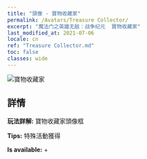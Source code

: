 ```yaml
---
title: "頭像 - 寶物收藏家"
permalink: /Avatars/Treasure Collector/
excerpt: "魔法门之英雄无敌：战争纪元  寶物收藏家"
last_modified_at: 2021-07-06
locale: cn
ref: "Treasure Collector.md"
toc: false
classes: wide
---
```

 ![寶物收藏家](/images/a/avatarFrame_19.png)

## 詳情

 **玩法詳解:** 寶物收藏家頭像框 

 **Tips:** 特殊活動獲得 

 **Is available:**  + 

